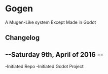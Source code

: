 # Gogen
A Mugen-Like system Except Made in Godot

## Changelog

## --Saturday 9th, April of 2016 --

-Initiated Repo
-Initiated Godot Project
